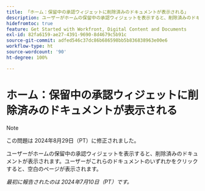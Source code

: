 ```yaml
---
title: 「ホーム：保留中の承認ウィジェットに削除済みのドキュメントが表示される」
description: ユーザーがホームの保留中の承認ウィジェットを表示すると、削除済みのドキュメントが表示されます。ユーザーがこれらのドキュメントのいずれかをクリックすると、空白のページが表示されます。
hidefromtoc: true
feature: Get Started with Workfront, Digital Content and Documents
exl-id: 82fa6159-ae27-4391-9690-8d4679c5b91c
source-git-commit: adfed546c37dc86b686598bb5b836838963e00e6
workflow-type: ht
source-wordcount: '90'
ht-degree: 100%

---
```


# ホーム：保留中の承認ウィジェットに削除済みのドキュメントが表示される

>[!NOTE]
>
>この問題は 2024年8月29日（PT）に修正されました。

ユーザーがホームの保留中の承認ウィジェットを表示すると、削除済みのドキュメントが表示されます。ユーザーがこれらのドキュメントのいずれかをクリックすると、空白のページが表示されます。

_最初に報告されたのは 2024年7月10日（PT）です。_
